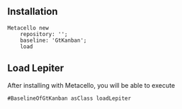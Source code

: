 
## Installation

```st
Metacello new
	repository: '';
	baseline: 'GtKanban';
	load
```

## Load Lepiter

After installing with Metacello, you will be able to execute

```
#BaselineOfGtKanban asClass loadLepiter
```
